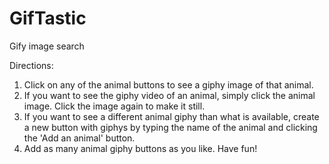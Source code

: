 # GifTastic
Gify image search

Directions:
1. Click on any of the animal buttons to see a giphy image of that animal.
2. If you want to see the giphy video of an animal, simply click the animal image.  Click the image again to make it still. 
3. If you want to see a different animal giphy than what is available, create a new button with giphys by typing the name 
of the animal and clicking the 'Add an animal' button.  
4. Add as many animal giphy buttons as you like.  Have fun!
